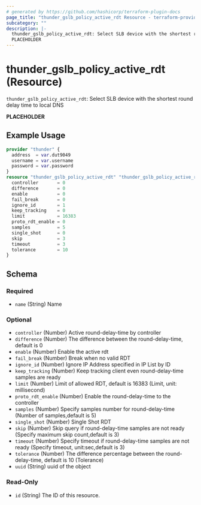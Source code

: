 ```yaml
---
# generated by https://github.com/hashicorp/terraform-plugin-docs
page_title: "thunder_gslb_policy_active_rdt Resource - terraform-provider-thunder"
subcategory: ""
description: |-
  thunder_gslb_policy_active_rdt: Select SLB device with the shortest round delay time to local DNS
  PLACEHOLDER
---
```


# thunder_gslb_policy_active_rdt (Resource)

`thunder_gslb_policy_active_rdt`: Select SLB device with the shortest round delay time to local DNS

__PLACEHOLDER__

## Example Usage

```terraform
provider "thunder" {
  address  = var.dut9049
  username = var.username
  password = var.password
}
resource "thunder_gslb_policy_active_rdt" "thunder_gslb_policy_active_rdt" {
  controller       = 0
  difference       = 0
  enable           = 0
  fail_break       = 0
  ignore_id        = 1
  keep_tracking    = 0
  limit            = 16383
  proto_rdt_enable = 0
  samples          = 5
  single_shot      = 0
  skip             = 3
  timeout          = 3
  tolerance        = 10
}
```

<!-- schema generated by tfplugindocs -->
## Schema

### Required

- `name` (String) Name

### Optional

- `controller` (Number) Active round-delay-time by controller
- `difference` (Number) The difference between the round-delay-time, default is 0
- `enable` (Number) Enable the active rdt
- `fail_break` (Number) Break when no valid RDT
- `ignore_id` (Number) Ignore IP Address specified in IP List by ID
- `keep_tracking` (Number) Keep tracking client even round-delay-time samples are ready
- `limit` (Number) Limit of allowed RDT, default is 16383 (Limit, unit: millisecond)
- `proto_rdt_enable` (Number) Enable the round-delay-time to the controller
- `samples` (Number) Specify samples number for round-delay-time (Number of samples,default is 5)
- `single_shot` (Number) Single Shot RDT
- `skip` (Number) Skip query if round-delay-time samples are not ready (Specify maximum skip count,default is 3)
- `timeout` (Number) Specify timeout if round-delay-time samples are not ready (Specify timeout, unit:sec,default is 3)
- `tolerance` (Number) The difference percentage between the round-delay-time, default is 10 (Tolerance)
- `uuid` (String) uuid of the object

### Read-Only

- `id` (String) The ID of this resource.


